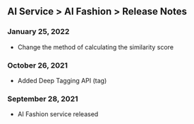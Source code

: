 ## AI Service > AI Fashion > Release Notes

### January 25, 2022
* Change the method of calculating the similarity score

### October 26, 2021
* Added Deep Tagging API (tag)

### September 28, 2021
* AI Fashion service released

